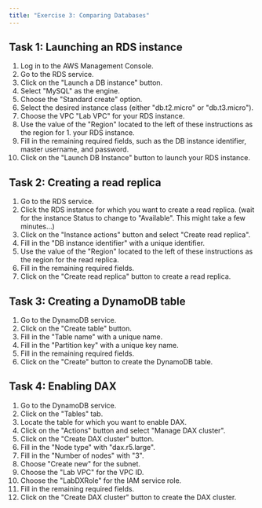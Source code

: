 ```yaml
---
title: "Exercise 3: Comparing Databases"
---
```



## Task 1: Launching an RDS instance

1. Log in to the AWS Management Console.
2. Go to the RDS service.
3. Click on the "Launch a DB instance" button.
4. Select "MySQL" as the engine.
5. Choose the "Standard create" option.
6. Select the desired instance class (either "db.t2.micro" or "db.t3.micro").
7. Choose the VPC "Lab VPC" for your RDS instance.
8. Use the value of the "Region" located to the left of these instructions as the region for 1. your RDS instance.
9. Fill in the remaining required fields, such as the DB instance identifier, master username, and password.
10. Click on the "Launch DB Instance" button to launch your RDS instance.

## Task 2: Creating a read replica

1. Go to the RDS service.
2. Click the RDS instance for which you want to create a read replica.
(wait for the instance Status to change to "Available". This might take a few minutes...)
3. Click on the "Instance actions" button and select "Create read replica".
4. Fill in the "DB instance identifier" with a unique identifier.
5. Use the value of the "Region" located to the left of these instructions as the region for the read replica.
6. Fill in the remaining required fields.
7. Click on the "Create read replica" button to create a read replica.

## Task 3: Creating a DynamoDB table

1. Go to the DynamoDB service.
2. Click on the "Create table" button.
3. Fill in the "Table name" with a unique name.
4. Fill in the "Partition key" with a unique key name.
5. Fill in the remaining required fields.
6. Click on the "Create" button to create the DynamoDB table.

## Task 4: Enabling DAX

1. Go to the DynamoDB service.
2. Click on the "Tables" tab.
3. Locate the table for which you want to enable DAX.
4. Click on the "Actions" button and select "Manage DAX cluster".
5. Click on the "Create DAX cluster" button.
6. Fill in the "Node type" with "dax.r5.large".
7. Fill in the "Number of nodes" with "3".
8. Choose "Create new" for the subnet.
9. Choose the "Lab VPC" for the VPC ID.
10. Choose the "LabDXRole" for the IAM service role.
11. Fill in the remaining required fields.
12. Click on the "Create DAX cluster" button to create the DAX cluster.
